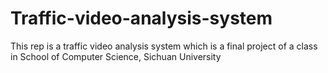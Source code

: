 # Traffic-video-analysis-system
This rep is a traffic video analysis system which is a final project of a class in School of Computer Science, Sichuan University
